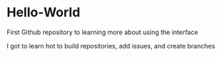 # Hello-World
First Github repository to learning more about using the interface

I got to learn hot to build repositories, add issues, and create branches
